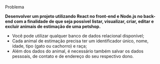 Problema 

<strong>Desenvolver um projeto utilizando React no front-end e Node.js no back-end com a finalidade de que seja possível listar,
visualizar, criar, editar e excluir animais de estimação de uma petshop.</strong>

<ul>
  <li>Você pode utilizar qualquer banco de dados relacional disponível;</li>
  <li>Cada animal de estimação precisa ter um identificador único, nome, idade, tipo (gato ou cachorro) e raça;</li>
  <li>Além dos dados do animal, é necessário também salvar os dados pessoais, de contato e de endereço do seu respectivo dono.</li>
</ul>


